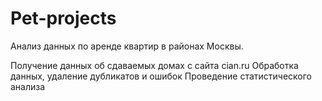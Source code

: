 # Pet-projects
Анализ данных по аренде квартир в районах Москвы.

Получение данных об сдаваемых домах с сайта cian.ru
Обработка данных, удаление дубликатов и ошибок
Проведение статистического анализа
